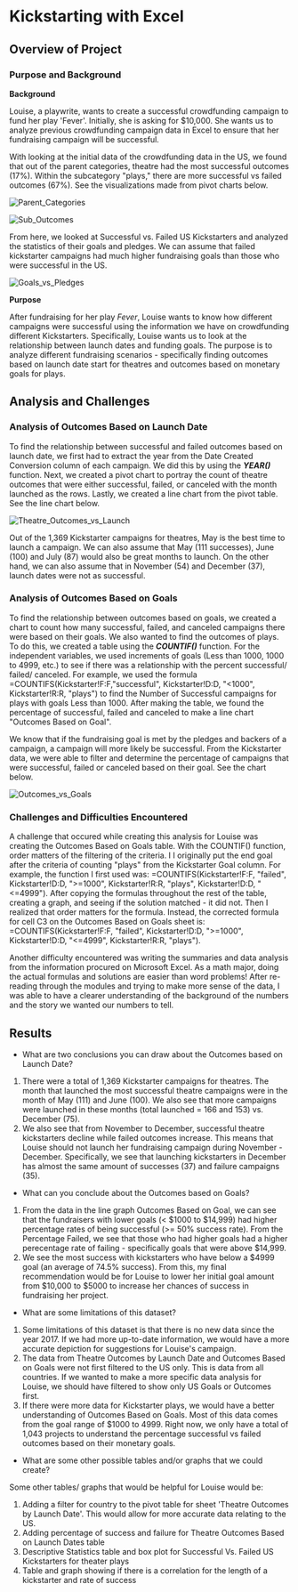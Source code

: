 # Kickstarting with Excel

## Overview of Project

### Purpose and Background
**Background** 

Louise, a playwrite, wants to create a successful crowdfunding campaign to fund her play 'Fever'. Initially, she is asking for $10,000. She wants us to analyze previous crowdfunding campaign data in Excel to ensure that her fundraising campaign will be successful. 

With looking at the initial data of the crowdfunding data in the US, we found that out of the parent categories, theatre had the most successful outcomes (17%). Within the subcategory "plays," there are more successful vs failed outcomes (67%). See the visualizations made from pivot charts below. 

![Parent_Categories](resources/Parent_Categories.png)

![Sub_Outcomes](resources/Sub_Outcomes.png)

From here, we looked at Successful vs. Failed US Kickstarters and analyzed the statistics of their goals and pledges. We can assume that failed kickstarter campaigns had much higher fundraising goals than those who were successful in the US. 

![Goals_vs_Pledges](resources/Goals_vs_Pledges.png)

**Purpose** 

After fundraising for her play *Fever*, Louise wants to know how different campaigns were successful using the information we have on crowdfunding different Kickstarters. Specifically, Louise wants us to look at the relationship between launch dates and funding goals. The purpose is to analyze different fundraising scenarios - specifically finding outcomes based on launch date start for theatres and outcomes based on monetary goals for plays. 


## Analysis and Challenges

### Analysis of Outcomes Based on Launch Date
To find the relationship between successful and failed outcomes based on launch date, we first had to extract the year from the Date Created Conversion column of each campaign. We did this by using the ***YEAR()*** function. Next, we created a pivot chart to portray the count of theatre outcomes that were either successful, failed, or canceled with the month launched as the rows. Lastly, we created a line chart from the pivot table. See the line chart below.

![Theatre_Outcomes_vs_Launch](resources/Theatre_Outcomes_vs_Launch.png)

Out of the 1,369 Kickstarter campaigns for theatres, May is the best time to launch a campaign. We can also assume that May (111 successes), June (100) and July (87) would also be great months to launch. On the other hand, we can also assume that in November (54) and December (37), launch dates were not as successful.


### Analysis of Outcomes Based on Goals
To find the relationship between outcomes based on goals, we created a chart to count how many successful, failed, and canceled campaigns there were based on their goals. We also wanted to find the outcomes of plays. To do this, we created a table using the ***COUNTIF()*** function. For the independent variables, we used increments of goals (Less than 1000, 1000 to 4999, etc.) to see if there was a relationship with the percent successful/ failed/ canceled. For example, we used the formula =COUNTIFS(Kickstarter!F:F,"successful", Kickstarter!D:D, "<1000", Kickstarter!R:R, "plays") to find the Number of Successful campaigns for plays with goals Less than 1000. After making the table, we found the percentage of successful, failed and canceled to make a line chart "Outcomes Based on Goal". 

We know that if the fundraising goal is met by the pledges and backers of a campaign, a campaign will more likely be successful. From the Kickstarter data, we were able to filter and determine the percentage of campaigns that were successful, failed or canceled based on their goal. See the chart below.  

![Outcomes_vs_Goals](resources/Outcomes_vs_Goals.png)


### Challenges and Difficulties Encountered
A challenge that occured while creating this analysis for Louise was creating the Outcomes Based on Goals table. With the COUNTIF() function, order matters of the filtering of the criteria. I I originally put the end goal after the criteria of counting "plays" from the Kickstarter Goal column. For example, the function I first used was: =COUNTIFS(Kickstarter!F:F, "failed", Kickstarter!D:D, ">=1000", Kickstarter!R:R, "plays", Kickstarter!D:D, "<=4999"). After copying the formulas throughout the rest of the table, creating a graph, and seeing if the solution matched - it did not. Then I realized that order matters for the formula. Instead, the corrected formula for cell C3 on the Outcomes Based on Goals sheet is: =COUNTIFS(Kickstarter!F:F, "failed", Kickstarter!D:D, ">=1000", Kickstarter!D:D, "<=4999", Kickstarter!R:R, "plays").

Another difficulty encountered was writing the summaries and data analysis from the information procured on Microsoft Excel. As a math major, doing the actual formulas and solutions are easier than word problems! After re-reading through the modules and trying to make more sense of the data, I was able to have a clearer understanding of the background of the numbers and the story we wanted our numbers to tell. 


## Results

- What are two conclusions you can draw about the Outcomes based on Launch Date?

1. There were a total of 1,369 Kickstarter campaigns for theatres. The month that launched the most successful theatre campaigns were in the month of May (111) and June (100). We also see that more campaigns were launched in these months (total launched = 166 and 153) vs. December (75). 
2. We also see that from November to December, successful theatre kickstarters decline while failed outcomes increase. This means that Louise should not launch her fundraising campaign during November - December. Specifically, we see that launching kickstarters in December has almost the same amount of successes (37) and failure campaigns (35).

- What can you conclude about the Outcomes based on Goals?

1. From the data in the line graph Outcomes Based on Goal, we can see that the fundraisers with lower goals (< $1000 to $14,999) had higher percentage rates of being successful (>= 50% success rate). From the Percentage Failed, we see that those who had higher goals had a higher perecentage rate of failing - specifically goals that were above $14,999. 
2. We see the most success with kickstarters who have below a $4999 goal (an average of 74.5% success). From this, my final recommendation would be for Louise to lower her initial goal amount from $10,000 to $5000 to increase her chances of success in fundraising her project. 

- What are some limitations of this dataset?

1. Some limitations of this dataset is that there is no new data since the year 2017. If we had more up-to-date information, we would have a more accurate depiction for suggestions for Louise's campaign.
2. The data from Theatre Outcomes by Launch Date and Outcomes Based on Goals were not first filtered to the US only. This is data from all countries. If we wanted to make a more specific data analysis for Louise, we should have filtered to show only US Goals or Outcomes first. 
3. If there were more data for Kickstarter plays, we would have a better understanding of Outcomes Based on Goals. Most of this data comes from the goal range of $1000 to 4999. Right now, we only have a total of 1,043 projects to understand the percentage successful vs failed outcomes based on their monetary goals. 

- What are some other possible tables and/or graphs that we could create?

Some other tables/ graphs that would be helpful for Louise would be: 
1. Adding a filter for country to the pivot table for sheet 'Theatre Outcomes by Launch Date'. This would allow for more accurate data relating to the US. 
2. Adding percentage of success and failure for Theatre Outcomes Based on Launch Dates table 
3. Descriptive Statistics table and box plot for Successful Vs. Failed US Kickstarters for theater plays 
4. Table and graph showing if there is a correlation for the length of a kickstarter and rate of success
